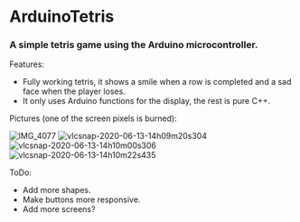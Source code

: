 # ArduinoTetris
### A simple tetris game using the Arduino microcontroller.
Features:
- Fully working tetris, it shows a smile when a row is completed and a sad face when the player loses.
- It only uses Arduino functions for the display, the rest is pure C++.

Pictures (one of the screen pixels is burned):


![IMG_4077](https://user-images.githubusercontent.com/1069297/84561399-9a093280-ad7e-11ea-9fb9-b6671985fb1e.JPG)
![vlcsnap-2020-06-13-14h09m20s304](https://user-images.githubusercontent.com/1069297/84561516-b2c61800-ad7f-11ea-95b8-9d482b9a5b7e.png)
![vlcsnap-2020-06-13-14h10m00s306](https://user-images.githubusercontent.com/1069297/84561519-b9ed2600-ad7f-11ea-9d6f-89510f3345b4.png)
![vlcsnap-2020-06-13-14h10m22s435](https://user-images.githubusercontent.com/1069297/84561523-beb1da00-ad7f-11ea-8b14-6fb18a790a58.png)


ToDo:
- Add more shapes.
- Make buttons more responsive.
- Add more screens?

